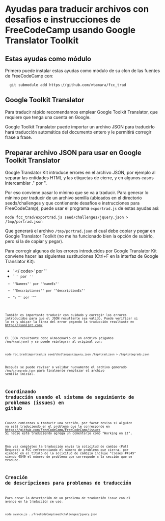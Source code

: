 # Ayudas para traducir archivos con desafios e instrucciones de FreeCodeCamp usando Google Translator Toolkit

## Estas ayudas como módulo

Primero puede instalar estas ayudas como módulo de su clon de 
las fuentes de FreeCodeCamp con:
```
  git submodule add https://github.com/vtamara/fcc_trad
```

## Google Toolkit Translator

Para traducir rápido recomendamos emplear Google Toolkit Translator, que 
requiere que tenga una cuenta en Google.

Google Toolkit Translator puede importar un archivo JSON para traducirlo
hará traducción automática del documento entero y le permitirá corregir
frase a frase.

## Preparar archivo JSON para usar en Google Toolkit Translator

Google Translator Kit introduce errores en el archivo JSON, por ejemplo al 
separar las entidades HTML y las etiquetas de cierre, y en algunos casos 
intercambiar ." por ".

Por eso conviene pasar lo mínimo que se va a traducir. 
Para generar lo mínimo por traducir de un archivo semilla (ubicados en el 
directorio seeds/challenges y que contienente desafios e instrucciones para 
FreeCodeCamp), puede usar el programa ```exportrad.js``` de estas
ayudas así:
```
node fcc_trad/exportrad.js seed/challenges/jquery.json > /tmp/portrad.json
```

Que generará el archivo ```/tmp/portrad.json``` el cual debe copiar y pegar en 
Google Translator Toolkit (no me ha funcionado bien la opción de subirlo,
pero si la de copiar y pegar).

Para corregir algunos de los errores introducidos por Google Translator Kit 
conviene hacer las siguientes sustituciones (Ctrl+F en la interfaz
de Google Translator Kit):
* ' </ code>' por '</code>'
* '<code> ' por '<code>'
* '"Namees"' por '"nameEs"'
* '"Descriptiones"' por '"descriptionEs"'
* '\ "' por '\"'

También es importante traducir con cuidado y corregir los errores introducidos
para que el JSON resultante sea válido.  Puede verificar si lo es y ubicar
la línea del error pegando la traducción resultante en http://jsonlint.com/

El JSON resultante debe almacenarlo en un archivo (digamos ```/tmp/trad.json```)
y se puede reintegrar al original con:
```
node fcc_trad/importrad.js seed/challenges/jquery.json /tmp/trad.json > /tmp/integrado.json
```
Después se puede revisar o validar nuevamente el archivo generado 
```/tmp/integrado.json``` para finalmente remplazar el archivo semilla inicial.

## Coordinando traducción usando el sistema de seguimiento de problemas (issues) en github 

Cuando comienzas a traducir una sección, por favor revisa si alguien ya está
traduciendo en el problema que le corresponde en 
  https://github.com/FreeCodeCamp/FreeCodeCamp/issues
Si nadie está traduciendo agrega un comentario como "Working on it".

Una vez completes la traducción envia la solicitud de cambio (Pull Request)
a FCC referenciando el número de problema que cierra, por ejemplo en el
título de la solicitud de cambjio incluye "closes #4549" siendo 4549 el 
número de problema que correspode a la sección que se traduce.

## Creación de descripciones para problemas de traducción

Para crear la descripción de un problema de traducción issue con el avance 
en la traducción se usó:
```
node avance.js ../FreeCodeCamp/seed/challenges/jquery.json
```

